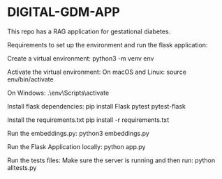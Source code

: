 # DIGITAL-GDM-APP
This repo has a RAG application for gestational diabetes.















Requirements to set up the environment and run the flask application:

Create a virtual environment:
python3 -m venv env

Activate the virtual environment:
On macOS and Linux:
source env/bin/activate

On Windows:
.\env\Scripts\activate

Install flask dependencies:
pip install Flask pytest pytest-flask

Install the requirements.txt
pip install -r requirements.txt


Run the embeddings.py:
python3 embeddings.py

Run the Flask Application locally:
python app.py

Run the tests files:
Make sure the server is running and then run:
python alltests.py
